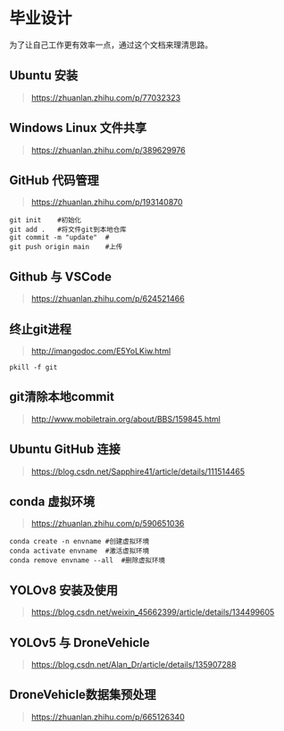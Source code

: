 # 毕业设计
为了让自己工作更有效率一点，通过这个文档来理清思路。
## Ubuntu 安装
> https://zhuanlan.zhihu.com/p/77032323
## Windows Linux 文件共享
> https://zhuanlan.zhihu.com/p/389629976
## GitHub 代码管理
> https://zhuanlan.zhihu.com/p/193140870

~~~
git init    #初始化
git add .   #将文件git到本地仓库
git commit -m "update"  #
git push origin main    #上传
~~~

## Github 与 VSCode
> https://zhuanlan.zhihu.com/p/624521466
## 终止git进程
> http://imangodoc.com/E5YoLKiw.html

~~~
pkill -f git
~~~

## git清除本地commit
> http://www.mobiletrain.org/about/BBS/159845.html
## Ubuntu GitHub 连接
> https://blog.csdn.net/Sapphire41/article/details/111514465
## conda 虚拟环境
> https://zhuanlan.zhihu.com/p/590651036

~~~
conda create -n envname #创建虚拟环境
conda activate envname  #激活虚拟环境
conda remove envname --all  #删除虚拟环境
~~~

## YOLOv8 安装及使用
> https://blog.csdn.net/weixin_45662399/article/details/134499605
## YOLOv5 与 DroneVehicle
> https://blog.csdn.net/Alan_Dr/article/details/135907288
## DroneVehicle数据集预处理
> https://zhuanlan.zhihu.com/p/665126340